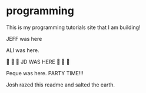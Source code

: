 programming
===========

This is my programming tutorials site that I am building!

JEFF was here

ALI was here. 

:camel: :camel: :camel: JD WAS HERE :dromedary_camel: :dromedary_camel: :dromedary_camel:

Peque was here. PARTY TIME!!!

Josh razed this readme and salted the earth.